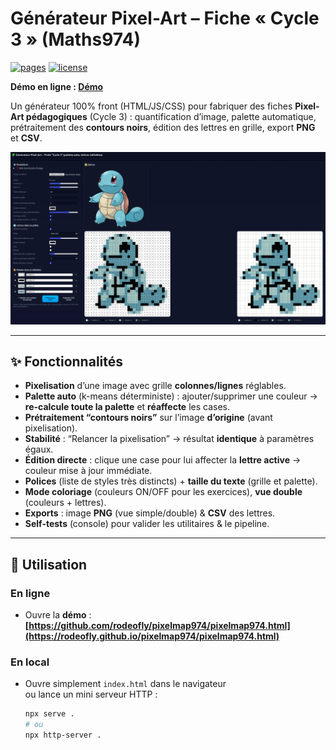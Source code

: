# Générateur Pixel-Art – Fiche « Cycle 3 » (Maths974)

[![pages](https://img.shields.io/badge/GitHub%20Pages-live-brightgreen)](https://USER.github.io/pixel-art-c3/)
[![license](https://img.shields.io/badge/License-MIT-blue.svg)](LICENSE)

**Démo en ligne : [Démo](https://rodeofly.github.io/pixelmap974/pixelmap974.html)**

Un générateur 100% front (HTML/JS/CSS) pour fabriquer des fiches **Pixel-Art pédagogiques** (Cycle 3) : quantification d’image, palette automatique, prétraitement des **contours noirs**, édition des lettres en grille, export **PNG** et **CSV**.

![Aperçu](screenshot.png)

---

## ✨ Fonctionnalités

- **Pixelisation** d’une image avec grille **colonnes/lignes** réglables.
- **Palette auto** (k-means déterministe) : ajouter/supprimer une couleur → **re-calcule toute la palette** et **réaffecte** les cases.
- **Prétraitement “contours noirs”** sur l’image **d’origine** (avant pixelisation).
- **Stabilité** : “Relancer la pixelisation” → résultat **identique** à paramètres égaux.
- **Édition directe** : clique une case pour lui affecter la **lettre active** → couleur mise à jour immédiate.
- **Polices** (liste de styles très distincts) + **taille du texte** (grille et palette).
- **Mode coloriage** (couleurs ON/OFF pour les exercices), **vue double** (couleurs + lettres).
- **Exports** : image **PNG** (vue simple/double) & **CSV** des lettres.  
- **Self-tests** (console) pour valider les utilitaires & le pipeline.

---

## 🚀 Utilisation

### En ligne
- Ouvre la **démo** : **[https://github.com/rodeofly/pixelmap974/pixelmap974.html](https://rodeofly.github.io/pixelmap974/pixelmap974.html)**

### En local
- Ouvre simplement `index.html` dans le navigateur  
  ou lance un mini serveur HTTP :
  ```bash
  npx serve .
  # ou
  npx http-server .
